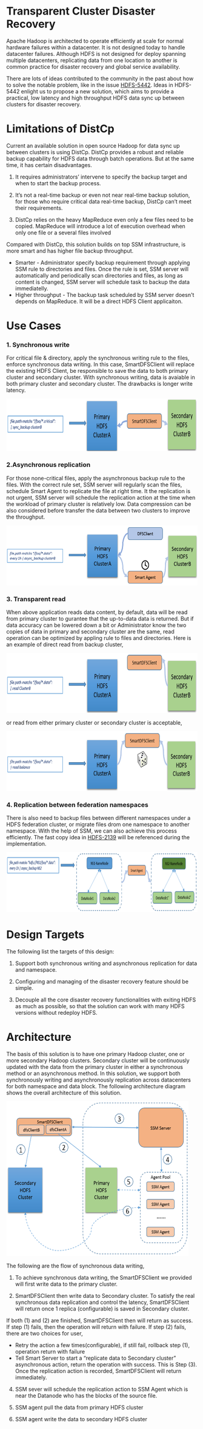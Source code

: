 Transparent Cluster Disaster Recovery
=============

Apache Hadoop is architected to operate efficiently at scale for normal hardware failures within a datacenter. It is not designed today to handle datacenter failures. Although HDFS is not designed for deploy spanning multiple datacenters, replicating data from one location to another is common practice for disaster recovery and global service availability.

There are lots of ideas contributed to the community in the past about how to solve the notable problem, like in the issue [HDFS-5442](https://issues.apache.org/jira/browse/HDFS-5442). Ideas in HDFS-5442 enlight us to propose a new solution, which aims to provide a practical, low latency and high throughput HDFS data sync up between clusters for disaster recovery.

Limitations of DistCp
=====================

Current an available solution in open source Hadoop for data sync up between clusters is using DistCp. DistCp provides a robust and reliable backup capability for HDFS data through batch operations. But at the same time, it has certain disadvantages.

1. It requires administrators’ intervene to specify the backup target and when to start the backup process.

2. It’s not a real-time backup or even not near real-time backup solution, for those who require critical data real-time backup, DistCp can’t meet their requirements.

3. DistCp relies on the heavy MapReduce even only a few files need to be copied. MapReduce will introduce a lot of execution overhead when only one file or a several files involved

Compared with DistCp, this solution builds on top SSM infrastructure, is more smart and has higher file backup throughput. 
* Smarter - Administrator specify backup requirement through applying SSM rule to directories and files. Once the rule is set, SSM server will automatically and periodically scan directories and files, as long as content is changed, SSM server will schedule task to backup the data immediatelly. 
* Higher throughput - The backup task scheduled by SSM server doesn't depends on MapReduce. It will be a direct HDFS Client applicaiton. 

Use Cases
==============================

### 1. Synchronous write

For critical file & directory, apply the synchronous writing rule to the files, enforce synchronous data writing. In this case, SmartDFSClient will replace the existing HDFS Client, be responsible to save the data to both primary cluster and secondary cluster. With synchronous writing, data is avaiable in both primary cluster and secondary cluster. The drawbacks is longer write latency.

<img src="./dr-sync-backup.png" width="681" height="138" />
 
### 2.Asynchronous replication

For those none-critical files, apply the asynchronous backup rule to the files. With the correct rule set, SSM server will regularly scan the files, schedule Smart Agent to replicate the file at right time. It the replication is not urgent, SSM server will schedule the replication action at the time when the workload of primary cluster is relatively low. Data compression can be also considered before transfer the data between two clusters to improve the throughput.

<img src="./dr-async-backup.png" width="681" height="158" />

### 3. Transparent read

When above application reads data content, by default, data will be read from primary cluster to gurantee that the up-to-data data is returned. But if data accuracy can be lowered down a bit or Administrator know the two copies of data in primary and secondary cluster are the same, read operation can be optimized by appling rule to files and directories. Here is an example of direct read from backup cluster, 

<img src="./dr-read-direct.png" width="681" height="158" />

or read from either primary cluster or secondary cluster is acceptable,

<img src="./dr-read-balance.png" width="681" height="158" />

### 4. Replication between federation namespaces

There is also need to backup files between different namespaces under a HDFS federation cluster, or migrate files drom one namespace to another namespace. With the help of SSM, we can also achieve this process efficiently. The fast copy idea in [HDFS-2139](https://issues.apache.org/jira/browse/HDFS-2139) will be referenced during the implementation. 

<img src="./dr-backup-between-namespace.png" width="681" height="158" />

Design Targets 
===============

The following list the targets of this design:

1. Support both synchronous writing and asynchronous replication for data and namespace.

2. Configuring and managing of the disaster recovery feature should be simple.

3. Decouple all the core disaster recovery functionalities with exiting HDFS as much as possible, so that the solution can work with many HDFS versions without redeploy HDFS.

Architecture
============

The basis of this solution is to have one primary Hadoop cluster, one or more secondary Hadoop clusters. Secondary cluster will be continuously updated with the data from the primary cluster in either a synchronous method or an asynchronous method. In this solution, we support both synchronously writing and asynchronously replication across datacenters for both namespace and data block. The following architecture diagram shows the overall architecture of this solution.

<img src="./high-level-disaster-recovery-arch.png" width="481" height="408" />

The following are the flow of synchronous data writing,

1.  To achieve synchronous data writing, the SmartDFSClient we provided will first write data to the primary cluster.

2.  SmartDFSClient then write data to Secondary cluster. To satisfy the real synchronous data replication and control the latency,
    SmartDFSClient will return once 1 replica (configurable) is saved in Secondary cluster.

If both (1) and (2) are finished, SmartDFSClient then will return as success. If step (1) fails, then the operation will return with failure. If step (2) fails, there are two choices for user,

* Retry the action a few times(configurable), if still fail, rollback step (1), operation return with failure
* Tell Smart Server to start a “replicate data to Secondary cluster” asynchronous action, return the operation with success. This is
  Step (3). Once the replication action is recorded, SmartDFSClient will return immediately.

4.  SSM sever will schedule the replication action to SSM Agent which is near the Datanode who has the blocks of the source file.

5.  SSM agent pull the data from primary HDFS cluster

6.  SSM agent write the data to secondary HDFS cluster


